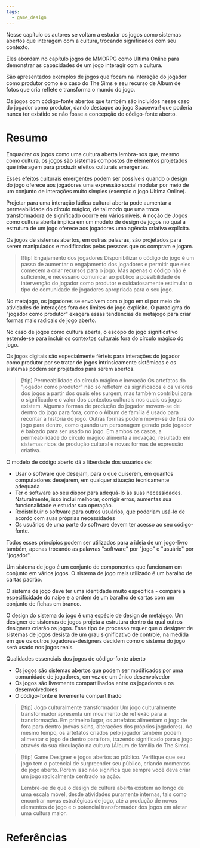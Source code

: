 ```yaml
---
tags:
  - game_design
---
```

Nesse capítulo os autores se voltam a estudar os jogos como sistemas abertos que interagem com a cultura, trocando significados com seu contexto.

Eles abordam no capítulo jogos de MMORPG como Ultima Online para demonstrar as capacidades de um jogo interagir com a cultura.

São apresentados exemplos de jogos que focam na interação do jogador como produtor como é o caso do The Sims e seu recurso de Álbum de fotos que cria reflete e transforma o mundo do jogo. 

Os jogos com código-fonte abertos que também são incluídos nesse caso do jogador como produtor, dando destaque ao jogo Spacewar! que poderia nunca ter existido se não fosse a concepção de código-fonte aberto.

# Resumo

Enquadrar os jogos como uma cultura aberta lembra-nos que, mesmo como cultura, os jogos são sistemas compostos de elementos projetados que interagem para produzir efeitos culturais emergentes.

Esses efeitos culturais emergentes podem ser possíveis quando o design do jogo oferece aos jogadores uma expressão social modular por meio de um conjunto de interações muito simples (exemplo o jogo Ultima Online).

Projetar para uma interação lúdica cultural aberta pode aumentar a permeabilidade do círculo mágico, de tal modo que uma troca transformadora de significado ocorre em vários níveis. A noção de Jogos como cultura aberta implica em um modelo de design de jogos no qual a estrutura de um jogo oferece aos jogadores uma agência criativa explícita.

Os jogos de sistemas abertos, em outras palavras, são projetados para serem manipulados e modificados pelas pessoas que os compram e jogam.

> [!tip] Engajamento dos jogadores
> Disponibilizar o código do jogo é um passo de aumentar o engajamento dos jogadores e permitir que eles comecem a criar recursos para o jogo. Mas apenas o código não é suficiente, é necessário comunicar ao público a possibilidade de intervenção do jogador como produtor e cuidadosamente estimular o tipo de comunidade de jogadores apropriada para o seu jogo.

No metajogo, os jogadores se envolvem com o jogo em si por meio de atividades de interações fora dos limites do jogo explícito. O paradigma do "jogador como produtor" exagera essas tendências de metajogo para criar formas mais radicais de jogo aberto.

No caso de jogos como cultura aberta, o escopo do jogo significativo estende-se para incluir os contextos culturais fora do círculo mágico do jogo.

Os jogos digitais são especialmente férteis para interações do jogador como produtor por se tratar de jogos intrinsicamente sistêmicos e os sistemas podem ser projetados para serem abertos.

> [!tip] Permeabilidade do círculo mágico e inovação
> Os artefatos do "jogador como produtor" não só refletem os significados e os valores dos jogos a partir dos quais eles surgem, mas também contribui para o significado e o valor dos contextos culturais nos quais os jogos existem. Algumas formas de produção do jogador movem-se de dentro do jogo para fora, como o Álbum de família é usado para recontar a história do jogo. Outras formas podem mover-se de fora do jogo  para dentro, como quando um personagem gerado pelo jogador é baixado para ser usado no jogo. Em ambos os casos, a permeabilidade do círculo mágico alimenta a inovação, resultado em sistemas ricos de produção cultural e novas formas de expressão criativa.

O modelo de código aberto dá a liberdade dos usuários de:

- Usar o software que desejam, para o que quiserem, em quantos computadores desejarem, em qualquer situação tecnicamente adequada
- Ter o software ao seu dispor para adequá-lo às suas necessidades. Naturalmente, isso inclui melhorar, corrigir erros, aumentas sua funcionalidade e estudar sua operação.
- Redistribuir o software para outros usuários, que poderiam usá-lo de acordo com suas próprias necessidades
- Os usuários de uma parte do software devem ter acesso ao seu código-fonte.

Todos esses princípios podem ser utilizados para a ideia de um jogo-livro também, apenas trocando as palavras "software" por "jogo" e "usuário" por "jogador".

Um sistema de jogo é um conjunto de componentes que funcionam em conjunto em vários jogos. O sistema de jogo mais utilizado é um baralho de cartas padrão.

O sistema de jogo deve ter uma identidade muito específica - compare a especificidade do naipe e a ordem de um baralho de cartas com um conjunto de fichas em branco.

O design do sistema do jogo é uma espécie de design de metajogo. Um designer de sistemas de jogos projeta a estrutura dentro da qual outros designers criarão os jogos. Esse tipo de processo requer que o designer de sistemas de jogos desista de um grau significativo de controle, na medida em que os outros jogadores-designers decidem como o sistema do jogo será usado nos jogos reais.

Qualidades essenciais dos jogos de código-fonte aberto
- Os jogos são sistemas abertos que podem ser modificados por uma comunidade de jogadores, em vez de um único desenvolvedor
- Os jogos são livremente compartilhados entre os jogadores e os desenvolvedores
- O código-fonte é livremente compartilhado

> [!tip] Jogo culturalmente transformador
> Um jogo culturalmente transformador apresenta um movimento de reflexão para a transformação. Em primeiro lugar, os artefatos alimentam o jogo de fora para dentro (novas skins, alterações dos próprios jogadores). Ao mesmo tempo, os artefatos criados pelo jogador também podem alimentar o jogo de dentro para fora, trazendo significado para o jogo através da sua circulação na cultura (Álbum de família do The Sims).

> [!tip] Game Designer e jogos abertos ao público.
> Verifique que seu jogo tem o potencial de surpreender seu público, criando momentos de jogo aberto. Porém isso não significa que sempre você deva criar um jogo radicalmente centrado na ação.
> 
> Lembre-se de que o design de cultura aberta existem ao longo de uma escala móvel, desde atividades puramente internas, tais como encontrar novas estratégicas de jogo, até a produção de novos elementos do jogo e o potencial transformador dos jogos em afetar uma cultura maior.

# Referências
